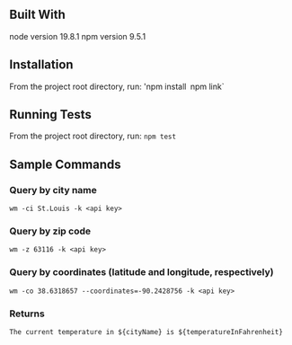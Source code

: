 ## Built With

node version 19.8.1
npm version 9.5.1

## Installation

From the project root directory, run:
'npm install`
`npm link`

## Running Tests

From the project root directory, run:
`npm test`

## Sample Commands

### Query by city name
`wm -ci St.Louis -k <api key>`

### Query by zip code
`wm -z 63116 -k <api key>`

### Query by coordinates (latitude and longitude, respectively)
`wm -co 38.6318657 --coordinates=-90.2428756 -k <api key>`

### Returns
`The current temperature in ${cityName} is ${temperatureInFahrenheit}`
